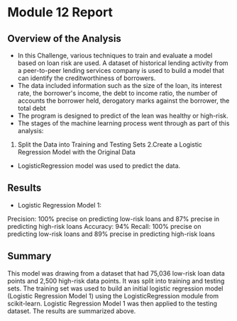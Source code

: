 # Module 12 Report

## Overview of the Analysis

* In this Challenge, various techniques to train and evaluate a model based on loan risk are used. A dataset of historical lending activity from a peer-to-peer lending services company is used to build a model that can identify the creditworthiness of borrowers.
* The data included information such as the size of the loan, its interest rate, the borrower's income, the debt to income ratio, the number of accounts the borrower held, derogatory marks against the borrower, the total debt
* The program is designed to predict of the lean was healthy or high-risk.
* The stages of the machine learning process went through as part of this analysis:
1. Split the Data into Training and Testing Sets
2.Create a Logistic Regression Model with the Original Data
* LogisticRegression model was used to predict the data.

## Results

* Logistic Regression Model 1:

Precision: 100% precise on predicting low-risk loans and  87% precise in predicting high-risk loans
Accuracy: 94%
Recall: 100% precise on predicting low-risk loans and  89% precise in predicting high-risk loans

## Summary

This model was drawing from a dataset that had 75,036 low-risk loan data points and 2,500 high-risk data points.  It was split into training and testing sets. The training set was used to build an initial logistic regression model (Logistic Regression Model 1) using the LogisticRegression module from scikit-learn. Logistic Regression Model 1 was then applied to the testing dataset. The results are summarized above.

